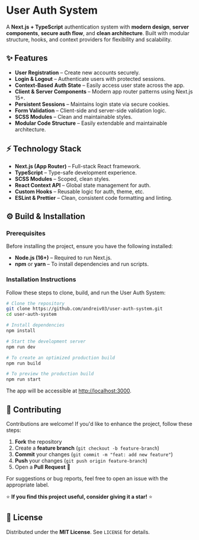 # User Auth System

A **Next.js + TypeScript** authentication system with **modern design**, **server components**, **secure auth flow**, and **clean architecture**. Built with modular structure, hooks, and context providers for flexibility and scalability.

## ✨ Features

- **User Registration** – Create new accounts securely.
- **Login & Logout** – Authenticate users with protected sessions.
- **Context-Based Auth State** – Easily access user state across the app.
- **Client & Server Components** – Modern app router patterns using Next.js 15+.
- **Persistent Sessions** – Maintains login state via secure cookies.
- **Form Validation** – Client-side and server-side validation logic.
- **SCSS Modules** – Clean and maintainable styles.
- **Modular Code Structure** – Easily extendable and maintainable architecture.

## ⚡ Technology Stack

- **Next.js (App Router)** – Full-stack React framework.
- **TypeScript** – Type-safe development experience.
- **SCSS Modules** – Scoped, clean styles.
- **React Context API** – Global state management for auth.
- **Custom Hooks** – Reusable logic for auth, theme, etc.
- **ESLint & Prettier** – Clean, consistent code formatting and linting.

## ⚙️ Build & Installation

### Prerequisites

Before installing the project, ensure you have the following installed:

- **Node.js (16+)** – Required to run Next.js.
- **npm** or **yarn** – To install dependencies and run scripts.

### Installation Instructions

Follow these steps to clone, build, and run the User Auth System:
```sh
# Clone the repository
git clone https://github.com/andreiv03/user-auth-system.git
cd user-auth-system

# Install dependencies
npm install

# Start the development server
npm run dev

# To create an optimized production build
npm run build

# To preview the production build
npm run start
```
The app will be accessible at [http://localhost:3000](http://localhost:3000).

## 🤝 Contributing

Contributions are welcome! If you'd like to enhance the project, follow these steps:

1. **Fork** the repository
2. Create a **feature branch** (`git checkout -b feature-branch`)
3. **Commit** your changes (`git commit -m "feat: add new feature"`)
4. **Push** your changes (`git push origin feature-branch`)
5. Open a **Pull Request** 🚀

For suggestions or bug reports, feel free to open an issue with the appropriate label.

⭐ **If you find this project useful, consider giving it a star!** ⭐

## 📜 License

Distributed under the **MIT License**. See `LICENSE` for details.
